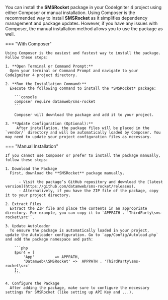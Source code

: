 You can install the **SMSRocket** package in your CodeIgniter 4 project using either Composer or manual installation. Using Composer is the recommended way to install **SMSRocket** as it simplifies dependency management and package updates. However, if you have any issues with Composer, the manual installation method allows you to use the package as well.

=== "With Composer"

    Using Composer is the easiest and fastest way to install the package. Follow these steps:

    1. **Open Terminal or Command Prompt:**
      Open your terminal or Command Prompt and navigate to your CodeIgniter 4 project directory.

    2. **Run the Installation Command:**
      Execute the following command to install the *SMSRocket* package:

        ```console
        composer require datamweb/sms-rocket
        ```

        Composer will download the package and add it to your project.

    3. **Update Configuration (Optional):**
         After installation, the package files will be placed in the `vendor/` directory and will be automatically loaded by Composer. You may need to update your project configuration files as necessary.
    

=== "Manual Installation"

    If you cannot use Composer or prefer to install the package manually, follow these steps:

    1. Download the Package
      First, download the **SMSRocket** package manually.
      
          - Visit the package’s GitHub repository and download the [latest version](https://github.com/datamweb/sms-rocket/releases).
          - Alternatively, if you have the ZIP file of the package, copy it to your project directory.

    2. Extract Files
      Extract the ZIP file and place the contents in an appropriate directory. For example, you can copy it to `APPPATH . 'ThirdParty\sms-rocket\src'`.

    3. Update Autoloader
      To ensure the package is automatically loaded in your project, update the Autoloader configuration. Go to `app/Config/Autoload.php` and add the package namespace and path:

        ```php
        $psr4 = [
            'App'         => APPPATH,
            'Datamweb\\SMSRocket' =>  APPPATH . 'ThirdParty\sms-rocket\src'
        ];
        ```

    4. Configure the Package
      After adding the package, make sure to configure the necessary settings for SMSRocket (like setting up API Key and ...).
